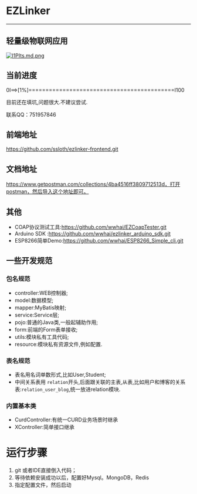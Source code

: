 # EZLinker
---
轻量级物联网应用
---
[![l1PIts.md.png](https://s2.ax1x.com/2019/12/31/l1PIts.md.png)](https://imgchr.com/i/l1PIts)
## 当前进度
0I==>[1%]===========================================I100

目前还在填坑,问题很大.不建议尝试.

联系QQ：751957846

## 前端地址
https://github.com/ssloth/ezlinker-frontend.git
## 文档地址
https://www.getpostman.com/collections/4ba4516ff3809712513d，打开postman，然后导入这个地址即可。
## 其他
- COAP协议测试工具:https://github.com/wwhai/EZCoapTester.git
- Arduino SDK :https://github.com/wwhai/ezlinker_arduino_sdk.git
- ESP8266简单Demo:https://github.com/wwhai/ESP8266_Simple_cli.git
## 一些开发规范

### 包名规范
- controller:WEB控制器;
- model:数据模型;
- mapper:MyBatis映射;
- service:Service层;
- pojo:普通的Java类,一般起辅助作用;
- form:前端的Form表单接收;
- utils:模块私有工具代码;
- resource:模块私有资源文件,例如配置.

### 表名规范
- 表名用名词单数形式,比如User,Student;
- 中间关系表用 `relation`开头,后面跟关联的主表,从表,比如用户和博客的关系表:`relation_user_blog`,统一放进relation模块.

### 内置基本类
- CurdController:有统一CURD业务场景时继承
- XController:简单接口继承

# 运行步骤
1. git 或者IDE直接倒入代码；
2. 等待依赖安装成功以后，配置好Mysql。MongoDB，Redis
3. 指定配置文件，然后启动
